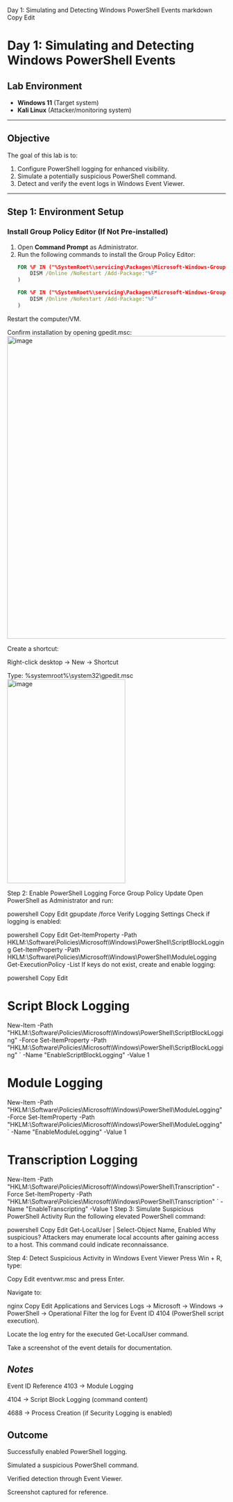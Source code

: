 Day 1: Simulating and Detecting Windows PowerShell Events
markdown
Copy
Edit
# Day 1: Simulating and Detecting Windows PowerShell Events

## Lab Environment
- **Windows 11** (Target system)
- **Kali Linux** (Attacker/monitoring system)

---

## Objective
The goal of this lab is to:
1. Configure PowerShell logging for enhanced visibility.
2. Simulate a potentially suspicious PowerShell command.
3. Detect and verify the event logs in Windows Event Viewer.

---

## Step 1: Environment Setup

### Install Group Policy Editor (If Not Pre-installed)
1. Open **Command Prompt** as Administrator.
2. Run the following commands to install the Group Policy Editor:
   ```cmd
   FOR %F IN ("%SystemRoot%\servicing\Packages\Microsoft-Windows-GroupPolicy-ClientTools-Package~*.mum") DO (
       DISM /Online /NoRestart /Add-Package:"%F"
   )

   FOR %F IN ("%SystemRoot%\servicing\Packages\Microsoft-Windows-GroupPolicy-ClientExtensions-Package~*.mum") DO (
       DISM /Online /NoRestart /Add-Package:"%F"
   )
Restart the computer/VM.

Confirm installation by opening gpedit.msc:
<img width="975" height="696" alt="image" src="https://github.com/user-attachments/assets/f44a903c-0c10-442b-a8c1-cafd9b80f447" />


Create a shortcut:

Right-click desktop → New → Shortcut

Type: %systemroot%\system32\gpedit.msc
<img width="272" height="469" alt="image" src="https://github.com/user-attachments/assets/83eaa79b-e335-42ff-b489-274dce7f2580" />

Step 2: Enable PowerShell Logging
Force Group Policy Update
Open PowerShell as Administrator and run:

powershell
Copy
Edit
gpupdate /force
Verify Logging Settings
Check if logging is enabled:

powershell
Copy
Edit
Get-ItemProperty -Path HKLM:\Software\Policies\Microsoft\Windows\PowerShell\ScriptBlockLogging
Get-ItemProperty -Path HKLM:\Software\Policies\Microsoft\Windows\PowerShell\ModuleLogging
Get-ExecutionPolicy -List
If keys do not exist, create and enable logging:

powershell
Copy
Edit
# Script Block Logging
New-Item -Path "HKLM:\Software\Policies\Microsoft\Windows\PowerShell\ScriptBlockLogging" -Force
Set-ItemProperty -Path "HKLM:\Software\Policies\Microsoft\Windows\PowerShell\ScriptBlockLogging" `
    -Name "EnableScriptBlockLogging" -Value 1

# Module Logging
New-Item -Path "HKLM:\Software\Policies\Microsoft\Windows\PowerShell\ModuleLogging" -Force
Set-ItemProperty -Path "HKLM:\Software\Policies\Microsoft\Windows\PowerShell\ModuleLogging" `
    -Name "EnableModuleLogging" -Value 1

# Transcription Logging
New-Item -Path "HKLM:\Software\Policies\Microsoft\Windows\PowerShell\Transcription" -Force
Set-ItemProperty -Path "HKLM:\Software\Policies\Microsoft\Windows\PowerShell\Transcription" `
    -Name "EnableTranscripting" -Value 1
Step 3: Simulate Suspicious PowerShell Activity
Run the following elevated PowerShell command:

powershell
Copy
Edit
Get-LocalUser | Select-Object Name, Enabled
Why suspicious?
Attackers may enumerate local accounts after gaining access to a host. This command could indicate reconnaissance.

Step 4: Detect Suspicious Activity in Windows Event Viewer
Press Win + R, type:

Copy
Edit
eventvwr.msc
and press Enter.

Navigate to:

nginx
Copy
Edit
Applications and Services Logs → Microsoft → Windows → PowerShell → Operational
Filter the log for Event ID 4104 (PowerShell script execution).

Locate the log entry for the executed Get-LocalUser command.

Take a screenshot of the event details for documentation.

## *Notes*
Event ID Reference
4103 → Module Logging

4104 → Script Block Logging (command content)

4688 → Process Creation (if Security Logging is enabled)

## Outcome
Successfully enabled PowerShell logging.

Simulated a suspicious PowerShell command.

Verified detection through Event Viewer.

Screenshot captured for reference.
